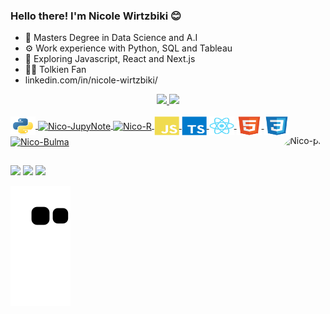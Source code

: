 ### Hello there! I'm Nicole Wirtzbiki 😊

- 🔭 Masters Degree in Data Science and A.I
- ⚙  Work experience with Python, SQL and Tableau
- 🌱 Exploring Javascript, React and Next.js
- 🧙‍♂️ Tolkien Fan
- linkedin.com/in/nicole-wirtzbiki/


<div align="center">
  <a href="https://github.com/nicowirtzbiki">
  <img height="160em" src="https://github-readme-stats.vercel.app/api?username=nicowirtzbiki&show_icons=true&theme=dracula&include_all_commits=true&count_private=true"/>
  <img height="160em" src="https://github-readme-stats.vercel.app/api/top-langs/?username=nicowirtzbiki&layout=compact&langs_count=7&theme=dracula"/>
</div>

<div style="display: inline_block"><br>
 <img align="center" alt="Nico-Python" height="30" width="40" src="https://raw.githubusercontent.com/devicons/devicon/master/icons/python/python-original.svg">
 <img align="center" alt="Nico-JupyNote" height="30" width="40" src="https://cdn.jsdelivr.net/gh/devicons/devicon/icons/jupyter/jupyter-original-wordmark.svg" />
 <img align="center" alt="Nico-R" height="30" width="40" src="https://cdn.jsdelivr.net/gh/devicons/devicon/icons/r/r-original.svg" />
 <img align="center" alt="Nico-Js" height="30" width="40" src="https://raw.githubusercontent.com/devicons/devicon/master/icons/javascript/javascript-plain.svg">
 <img align="center" alt="Nico-Ts" height="30" width="40" src="https://raw.githubusercontent.com/devicons/devicon/master/icons/typescript/typescript-plain.svg">
 <img align="center" alt="Nico-React" height="30" width="40" src="https://raw.githubusercontent.com/devicons/devicon/master/icons/react/react-original.svg">
 <img align="center" alt="Nico-HTML" height="30" width="40" src="https://raw.githubusercontent.com/devicons/devicon/master/icons/html5/html5-original.svg">
 <img align="center" alt="Nico-CSS" height="30" width="40" src="https://raw.githubusercontent.com/devicons/devicon/master/icons/css3/css3-original.svg">
 <img align="center" alt="Nico-Bulma" height="30" width="40" src="https://cdn.jsdelivr.net/gh/devicons/devicon/icons/bulma/bulma-plain.svg">
 <img align="right" alt="Nico-pic" height="150" style="border-radius:50px;" src="https://miro.medium.com/max/1200/1*kXD01FAUy6eb4usA6DqPYQ.png">
</div>
  
  ##
 
<div> 
 <a href="https://www.linkedin.com/in/nicole-wirtzbiki/" target="_blank"><img src="https://img.shields.io/badge/-LinkedIn-%230077B5?style=for-the-badge&logo=linkedin&logoColor=white" target="_blank"></a> 
 <a href = "https://medium.com/21-blog"><img src="https://img.shields.io/badge/Medium-12100E?style=for-the-badge&logo=medium&logoColor=white"></a>
 <a href="mailto:wirtz.nico@gmail.com" target="_blank"><img src="https://img.shields.io/badge/Gmail-D14836?style=for-the-badge&logo=gmail&logoColor=white"></a>
 
 ![Snake animation](https://github.com/nicowirtzbiki/nicowirtzbiki/blob/output/github-contribution-grid-snake.svg)
</div>

 



  
  
